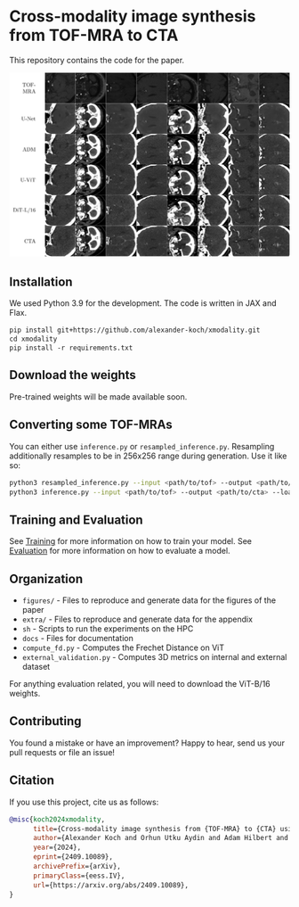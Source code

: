 # Cross-modality image synthesis from TOF-MRA to CTA

This repository contains the code for the paper.

![Figure 1](imgs/figure1.png)

## Installation

We used Python 3.9 for the development.
The code is written in JAX and Flax.

```
pip install git+https://github.com/alexander-koch/xmodality.git
cd xmodality
pip install -r requirements.txt
```

## Download the weights

Pre-trained weights will be made available soon.

## Converting some TOF-MRAs

You can either use `inference.py` or `resampled_inference.py`.
Resampling additionally resamples to be in 256x256 range during generation.
Use it like so:

```bash
python3 resampled_inference.py --input <path/to/tof> --output <path/to/cta> --load weights/uvit.pkl --arch uvit --bfloat16
python3 inference.py --input <path/to/tof> --output <path/to/cta> --load weights/uvit.pkl --arch uvit --bfloat16
```

## Training and Evaluation

See [Training](docs/Training.md) for more information on how to train your model.
See [Evaluation](docs/Evaluation.md) for more information on how to evaluate a model.

## Organization

* `figures/` - Files to reproduce and generate data for the figures of the paper
* `extra/` - Files to reproduce and generate data for the appendix
* `sh` - Scripts to run the experiments on the HPC
* `docs` - Files for documentation
* `compute_fd.py` - Computes the Frechet Distance on ViT
* `external_validation.py` - Computes 3D metrics on internal and external dataset

For anything evaluation related, you will need to download the ViT-B/16 weights.

## Contributing

You found a mistake or have an improvement?
Happy to hear, send us your pull requests or file an issue! 

## Citation

If you use this project, cite us as follows:

```bibtex
@misc{koch2024xmodality,
      title={Cross-modality image synthesis from {TOF-MRA} to {CTA} using diffusion-based models}, 
      author={Alexander Koch and Orhun Utku Aydin and Adam Hilbert and Jana Rieger and Satoru Tanioka and Fujimaro Ishida and Dietmar Frey},
      year={2024},
      eprint={2409.10089},
      archivePrefix={arXiv},
      primaryClass={eess.IV},
      url={https://arxiv.org/abs/2409.10089}, 
}
```


